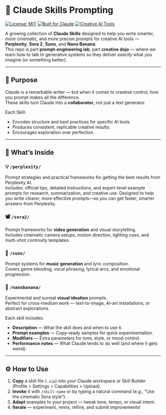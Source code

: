 # 🧠 Claude Skills Prompting 

[![License: MIT](https://img.shields.io/badge/License-MIT-blue.svg)](LICENSE)
[![Built for Claude](https://img.shields.io/badge/Built%20for-Claude%20AI-8A2BE2)](#)
[![Creative AI Tools](https://img.shields.io/badge/Tools-Sora%202%20%7C%20Suno%20%7C%20Nano%20Banana-green.svg)](#)

A growing collection of **Claude Skills** designed to help you write smarter, more cinematic, and more precise prompts for creative AI tools — **Perplexity**, **Sora 2**, **Suno**, and **Nano Banana**.  
This repo is part **prompt-engineering lab**, part **creative dojo** — where we learn how to talk to generative systems so they deliver *exactly* what you imagine (or something better).

---

## 🎯 Purpose

Claude is a remarkable writer — but when it comes to creative control, *how* you prompt makes all the difference.  
These skills turn Claude into a **collaborator**, not just a text generator.

Each Skill:
- Encodes structure and best practices for specific AI tools.
- Produces consistent, replicable creative results.
- Encourages exploration over perfection.

---

## 🧠 What’s Inside

### 💡 `/perplexity/`
Prompt strategies and practical frameworks for getting the best results from Perplexity AI.  
Includes: official tips, detailed instructions, and expert-level example prompts for research, summarization, and creative use. Designed to help you write clearer, more effective prompts—so you can get faster, smarter answers from Perplexity.

### 📽️ `/sora2/`
Prompt frameworks for **video generation** and visual storytelling.  
Includes cinematic camera setups, motion direction, lighting cues, and multi-shot continuity templates.

### 🎵 `/suno/`
Prompt systems for **music generation** and lyric composition.  
Covers genre blending, vocal phrasing, lyrical arcs, and emotional progression.

### 🎨 `/nanobanana/`
Experimental and surreal **visual ideation** prompts.  
Perfect for cross-medium work — text-to-image, AI-art installations, or abstract explorations.

Each skill includes:
- **Description** — What the skill does and when to use it.  
- **Prompt examples** — Copy-ready samples for quick experimentation.  
- **Modifiers** — Extra parameters for tone, style, or mood control.  
- **Performance notes** — What Claude tends to do well (and where it gets weird).

---

## ⚙️ How to Use

1. **Copy** a skill file (`.zip`) into your Claude workspace or Skill Builder (Profile > Settings > Capabilities > Upload).  
2. **Invoke** it with `/skill-name` or by typing a natural command (e.g., “Use the cinematic Sora style”).  
3. **Adapt** examples to your project — tweak tone, tempo, or visual intent.  
4. **Iterate** — experiment, remix, refine, and submit improvements!
